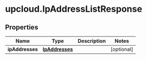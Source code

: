 # upcloud.IpAddressListResponse

## Properties
Name | Type | Description | Notes
------------ | ------------- | ------------- | -------------
**ipAddresses** | [**IpAddresses**](IpAddresses.md) |  | [optional] 


